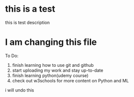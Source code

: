 # this is a test

this is test description

# I am changing this file

To Do:

1. finish learning how to use git and github
2. start uploading my work and stay up-to-date
3. finish learning python(udemy course)
4. check out w3schools for more content on Python and ML

i will undo this